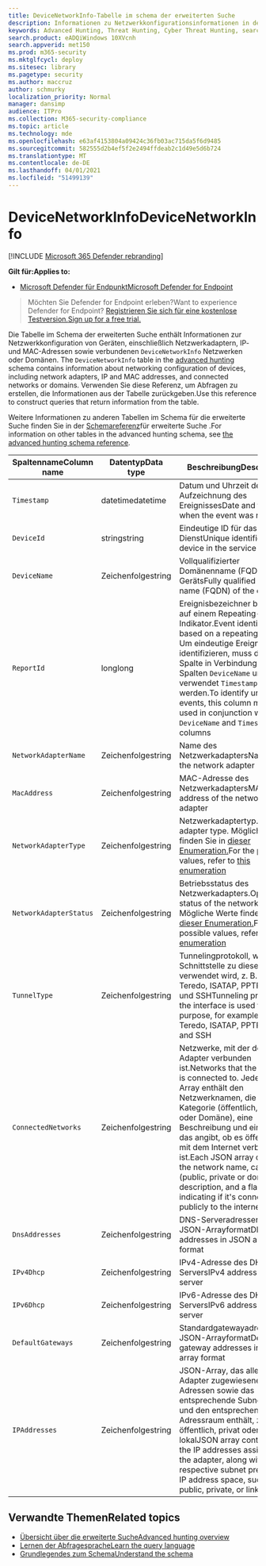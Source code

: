 ```yaml
---
title: DeviceNetworkInfo-Tabelle im schema der erweiterten Suche
description: Informationen zu Netzwerkkonfigurationsinformationen in der DeviceNetworkInfo-Tabelle des Schemas für die erweiterte Suche
keywords: Advanced Hunting, Threat Hunting, Cyber Threat Hunting, search, query, telemetry, schema reference, kusto, table, column, data type, description, devicenetworkinfo, device, device, mac, ip, adapter, dns, dhcp, gateway, tunnel, DeviceNetworkInfo
search.product: eADQiWindows 10XVcnh
search.appverid: met150
ms.prod: m365-security
ms.mktglfcycl: deploy
ms.sitesec: library
ms.pagetype: security
ms.author: maccruz
author: schmurky
localization_priority: Normal
manager: dansimp
audience: ITPro
ms.collection: M365-security-compliance
ms.topic: article
ms.technology: mde
ms.openlocfilehash: e63af4153804a09424c36fb03ac715da5f6d9485
ms.sourcegitcommit: 582555d2b4ef5f2e2494ffdeab2c1d49e5d6b724
ms.translationtype: MT
ms.contentlocale: de-DE
ms.lasthandoff: 04/01/2021
ms.locfileid: "51499139"
---
```

# <a name="devicenetworkinfo"></a><span data-ttu-id="f8a3b-104">DeviceNetworkInfo</span><span class="sxs-lookup"><span data-stu-id="f8a3b-104">DeviceNetworkInfo</span></span>

[!INCLUDE [Microsoft 365 Defender rebranding](../../includes/microsoft-defender.md)]

<span data-ttu-id="f8a3b-105">**Gilt für:**</span><span class="sxs-lookup"><span data-stu-id="f8a3b-105">**Applies to:**</span></span>
- [<span data-ttu-id="f8a3b-106">Microsoft Defender für Endpunkt</span><span class="sxs-lookup"><span data-stu-id="f8a3b-106">Microsoft Defender for Endpoint</span></span>](https://go.microsoft.com/fwlink/p/?linkid=2154037)

><span data-ttu-id="f8a3b-107">Möchten Sie Defender for Endpoint erleben?</span><span class="sxs-lookup"><span data-stu-id="f8a3b-107">Want to experience Defender for Endpoint?</span></span> [<span data-ttu-id="f8a3b-108">Registrieren Sie sich für eine kostenlose Testversion.</span><span class="sxs-lookup"><span data-stu-id="f8a3b-108">Sign up for a free trial.</span></span>](https://www.microsoft.com/microsoft-365/windows/microsoft-defender-atp?ocid=docs-wdatp-advancedhuntingref-abovefoldlink)

<span data-ttu-id="f8a3b-109">Die Tabelle im Schema der erweiterten Suche enthält Informationen zur Netzwerkkonfiguration von Geräten, einschließlich Netzwerkadaptern, IP- und MAC-Adressen sowie verbundenen `DeviceNetworkInfo` Netzwerken oder Domänen. [](advanced-hunting-overview.md)</span><span class="sxs-lookup"><span data-stu-id="f8a3b-109">The `DeviceNetworkInfo` table in the [advanced hunting](advanced-hunting-overview.md) schema contains information about networking configuration of devices, including network adapters, IP and MAC addresses, and connected networks or domains.</span></span> <span data-ttu-id="f8a3b-110">Verwenden Sie diese Referenz, um Abfragen zu erstellen, die Informationen aus der Tabelle zurückgeben.</span><span class="sxs-lookup"><span data-stu-id="f8a3b-110">Use this reference to construct queries that return information from the table.</span></span>

<span data-ttu-id="f8a3b-111">Weitere Informationen zu anderen Tabellen im Schema für die erweiterte Suche finden Sie in der [Schemareferenz](advanced-hunting-schema-reference.md)für erweiterte Suche .</span><span class="sxs-lookup"><span data-stu-id="f8a3b-111">For information on other tables in the advanced hunting schema, see [the advanced hunting schema reference](advanced-hunting-schema-reference.md).</span></span>

| <span data-ttu-id="f8a3b-112">Spaltenname</span><span class="sxs-lookup"><span data-stu-id="f8a3b-112">Column name</span></span> | <span data-ttu-id="f8a3b-113">Datentyp</span><span class="sxs-lookup"><span data-stu-id="f8a3b-113">Data type</span></span> | <span data-ttu-id="f8a3b-114">Beschreibung</span><span class="sxs-lookup"><span data-stu-id="f8a3b-114">Description</span></span> |
|-------------|-----------|-------------|
| `Timestamp` | <span data-ttu-id="f8a3b-115">datetime</span><span class="sxs-lookup"><span data-stu-id="f8a3b-115">datetime</span></span> | <span data-ttu-id="f8a3b-116">Datum und Uhrzeit der Aufzeichnung des Ereignisses</span><span class="sxs-lookup"><span data-stu-id="f8a3b-116">Date and time when the event was recorded</span></span> |
| `DeviceId` | <span data-ttu-id="f8a3b-117">string</span><span class="sxs-lookup"><span data-stu-id="f8a3b-117">string</span></span> | <span data-ttu-id="f8a3b-118">Eindeutige ID für das Gerät im Dienst</span><span class="sxs-lookup"><span data-stu-id="f8a3b-118">Unique identifier for the device in the service</span></span> |
| `DeviceName` | <span data-ttu-id="f8a3b-119">Zeichenfolge</span><span class="sxs-lookup"><span data-stu-id="f8a3b-119">string</span></span> | <span data-ttu-id="f8a3b-120">Vollqualifizierter Domänenname (FQDN) des Geräts</span><span class="sxs-lookup"><span data-stu-id="f8a3b-120">Fully qualified domain name (FQDN) of the device</span></span> |
| `ReportId` | <span data-ttu-id="f8a3b-121">long</span><span class="sxs-lookup"><span data-stu-id="f8a3b-121">long</span></span> | <span data-ttu-id="f8a3b-122">Ereignisbezeichner basierend auf einem Repeating-Indikator.</span><span class="sxs-lookup"><span data-stu-id="f8a3b-122">Event identifier based on a repeating counter.</span></span> <span data-ttu-id="f8a3b-123">Um eindeutige Ereignisse zu identifizieren, muss diese Spalte in Verbindung mit den Spalten `DeviceName` und verwendet `Timestamp` werden.</span><span class="sxs-lookup"><span data-stu-id="f8a3b-123">To identify unique events, this column must be used in conjunction with the `DeviceName` and `Timestamp` columns</span></span> |
| `NetworkAdapterName` | <span data-ttu-id="f8a3b-124">Zeichenfolge</span><span class="sxs-lookup"><span data-stu-id="f8a3b-124">string</span></span> | <span data-ttu-id="f8a3b-125">Name des Netzwerkadapters</span><span class="sxs-lookup"><span data-stu-id="f8a3b-125">Name of the network adapter</span></span> |
| `MacAddress` | <span data-ttu-id="f8a3b-126">Zeichenfolge</span><span class="sxs-lookup"><span data-stu-id="f8a3b-126">string</span></span> | <span data-ttu-id="f8a3b-127">MAC-Adresse des Netzwerkadapters</span><span class="sxs-lookup"><span data-stu-id="f8a3b-127">MAC address of the network adapter</span></span> |
| `NetworkAdapterType` | <span data-ttu-id="f8a3b-128">Zeichenfolge</span><span class="sxs-lookup"><span data-stu-id="f8a3b-128">string</span></span> | <span data-ttu-id="f8a3b-129">Netzwerkadaptertyp.</span><span class="sxs-lookup"><span data-stu-id="f8a3b-129">Network adapter type.</span></span> <span data-ttu-id="f8a3b-130">Mögliche Werte finden Sie in [dieser Enumeration.](https://docs.microsoft.com/dotnet/api/system.net.networkinformation.networkinterfacetype?view=netframework-4.7.2&preserve-view=true)</span><span class="sxs-lookup"><span data-stu-id="f8a3b-130">For the possible values, refer to [this enumeration](https://docs.microsoft.com/dotnet/api/system.net.networkinformation.networkinterfacetype?view=netframework-4.7.2&preserve-view=true)</span></span> |
| `NetworkAdapterStatus` | <span data-ttu-id="f8a3b-131">Zeichenfolge</span><span class="sxs-lookup"><span data-stu-id="f8a3b-131">string</span></span> | <span data-ttu-id="f8a3b-132">Betriebsstatus des Netzwerkadapters.</span><span class="sxs-lookup"><span data-stu-id="f8a3b-132">Operational status of the network adapter.</span></span> <span data-ttu-id="f8a3b-133">Mögliche Werte finden Sie in [dieser Enumeration.](https://docs.microsoft.com/dotnet/api/system.net.networkinformation.operationalstatus?view=netframework-4.7.2&preserve-view=true)</span><span class="sxs-lookup"><span data-stu-id="f8a3b-133">For the possible values, refer to [this enumeration](https://docs.microsoft.com/dotnet/api/system.net.networkinformation.operationalstatus?view=netframework-4.7.2&preserve-view=true)</span></span> |
| `TunnelType` | <span data-ttu-id="f8a3b-134">Zeichenfolge</span><span class="sxs-lookup"><span data-stu-id="f8a3b-134">string</span></span> | <span data-ttu-id="f8a3b-135">Tunnelingprotokoll, wenn die Schnittstelle zu diesem Zweck verwendet wird, z. B. 6to4, Teredo, ISATAP, PPTP, SSTP und SSH</span><span class="sxs-lookup"><span data-stu-id="f8a3b-135">Tunneling protocol, if the interface is used for this purpose, for example 6to4, Teredo, ISATAP, PPTP, SSTP, and SSH</span></span> |
| `ConnectedNetworks` | <span data-ttu-id="f8a3b-136">Zeichenfolge</span><span class="sxs-lookup"><span data-stu-id="f8a3b-136">string</span></span> | <span data-ttu-id="f8a3b-137">Netzwerke, mit der der Adapter verbunden ist.</span><span class="sxs-lookup"><span data-stu-id="f8a3b-137">Networks that the adapter is connected to.</span></span> <span data-ttu-id="f8a3b-138">Jedes JSON-Array enthält den Netzwerknamen, die Kategorie (öffentlich, privat oder Domäne), eine Beschreibung und ein Flag, das angibt, ob es öffentlich mit dem Internet verbunden ist.</span><span class="sxs-lookup"><span data-stu-id="f8a3b-138">Each JSON array contains the network name, category (public, private or domain), a description, and a flag indicating if it's connected publicly to the internet</span></span> |
| `DnsAddresses` | <span data-ttu-id="f8a3b-139">Zeichenfolge</span><span class="sxs-lookup"><span data-stu-id="f8a3b-139">string</span></span> | <span data-ttu-id="f8a3b-140">DNS-Serveradressen im JSON-Arrayformat</span><span class="sxs-lookup"><span data-stu-id="f8a3b-140">DNS server addresses in JSON array format</span></span> |
| `IPv4Dhcp` | <span data-ttu-id="f8a3b-141">Zeichenfolge</span><span class="sxs-lookup"><span data-stu-id="f8a3b-141">string</span></span> | <span data-ttu-id="f8a3b-142">IPv4-Adresse des DHCP-Servers</span><span class="sxs-lookup"><span data-stu-id="f8a3b-142">IPv4 address of DHCP server</span></span> |
| `IPv6Dhcp` | <span data-ttu-id="f8a3b-143">Zeichenfolge</span><span class="sxs-lookup"><span data-stu-id="f8a3b-143">string</span></span> | <span data-ttu-id="f8a3b-144">IPv6-Adresse des DHCP-Servers</span><span class="sxs-lookup"><span data-stu-id="f8a3b-144">IPv6 address of DHCP server</span></span> |
| `DefaultGateways` | <span data-ttu-id="f8a3b-145">Zeichenfolge</span><span class="sxs-lookup"><span data-stu-id="f8a3b-145">string</span></span> | <span data-ttu-id="f8a3b-146">Standardgatewayadressen im JSON-Arrayformat</span><span class="sxs-lookup"><span data-stu-id="f8a3b-146">Default gateway addresses in JSON array format</span></span> |
| `IPAddresses` | <span data-ttu-id="f8a3b-147">Zeichenfolge</span><span class="sxs-lookup"><span data-stu-id="f8a3b-147">string</span></span> | <span data-ttu-id="f8a3b-148">JSON-Array, das alle dem Adapter zugewiesenen IP-Adressen sowie das entsprechende Subnetzpräfix und den entsprechenden IP-Adressraum enthält, z. B. öffentlich, privat oder link-lokal</span><span class="sxs-lookup"><span data-stu-id="f8a3b-148">JSON array containing all the IP addresses assigned to the adapter, along with their respective subnet prefix and IP address space, such as public, private, or link-local</span></span> |

## <a name="related-topics"></a><span data-ttu-id="f8a3b-149">Verwandte Themen</span><span class="sxs-lookup"><span data-stu-id="f8a3b-149">Related topics</span></span>
- [<span data-ttu-id="f8a3b-150">Übersicht über die erweiterte Suche</span><span class="sxs-lookup"><span data-stu-id="f8a3b-150">Advanced hunting overview</span></span>](advanced-hunting-overview.md)
- [<span data-ttu-id="f8a3b-151">Lernen der Abfragesprache</span><span class="sxs-lookup"><span data-stu-id="f8a3b-151">Learn the query language</span></span>](advanced-hunting-query-language.md)
- [<span data-ttu-id="f8a3b-152">Grundlegendes zum Schema</span><span class="sxs-lookup"><span data-stu-id="f8a3b-152">Understand the schema</span></span>](advanced-hunting-schema-reference.md)
